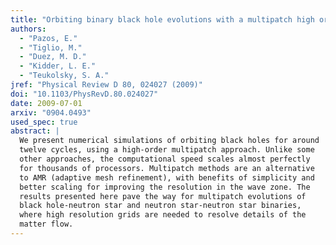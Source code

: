 ```yaml
---
title: "Orbiting binary black hole evolutions with a multipatch high order finite-difference approach"
authors:
  - "Pazos, E."
  - "Tiglio, M."
  - "Duez, M. D."
  - "Kidder, L. E."
  - "Teukolsky, S. A."
jref: "Physical Review D 80, 024027 (2009)"
doi: "10.1103/PhysRevD.80.024027"
date: 2009-07-01
arxiv: "0904.0493"
used_spec: true
abstract: |
  We present numerical simulations of orbiting black holes for around
  twelve cycles, using a high-order multipatch approach. Unlike some
  other approaches, the computational speed scales almost perfectly
  for thousands of processors. Multipatch methods are an alternative
  to AMR (adaptive mesh refinement), with benefits of simplicity and
  better scaling for improving the resolution in the wave zone. The
  results presented here pave the way for multipatch evolutions of
  black hole-neutron star and neutron star-neutron star binaries,
  where high resolution grids are needed to resolve details of the
  matter flow.
---
```

